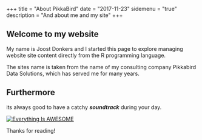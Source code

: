 +++
title = "About PikkaBird"
date = "2017-11-23"
sidemenu = "true"
description = "And about me and my site"
+++

## Welcome to my website

My name is Joost Donkers and I started this page to explore managing website site content directly from the R programming language. 

The sites name is taken from the name of my consulting company Pikkabird Data Solutions,  which has served me for many years. 



## Furthermore 

its always good to have a catchy *__soundtrack__* during your day.

[![Everything Is AWESOME](http://i.imgur.com/Ot5DWAW.png)](https://youtu.be/StTqXEQ2l-Y?t=35s "Everything Is AWESOME")

Thanks for reading!


